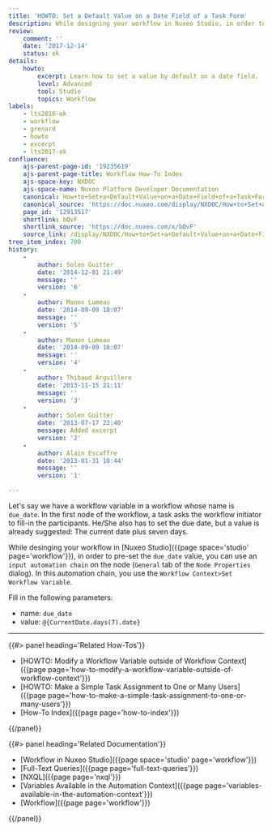 ```yaml
---
title: 'HOWTO: Set a Default Value on a Date Field of a Task Form'
description: While designing your workflow in Nuxeo Studio, in order to pre-set the due_date value, you can use an input automation chain on the node.
review:
    comment: ''
    date: '2017-12-14'
    status: ok
details:
    howto:
        excerpt: Learn how to set a value by default on a date field.
        level: Advanced
        tool: Studio
        topics: Workflow
labels:
    - lts2016-ok
    - workflow
    - grenard
    - howto
    - excerpt
    - lts2017-ok
confluence:
    ajs-parent-page-id: '19235619'
    ajs-parent-page-title: Workflow How-To Index
    ajs-space-key: NXDOC
    ajs-space-name: Nuxeo Platform Developer Documentation
    canonical: How+to+Set+a+Default+Value+on+a+Date+Field+of+a+Task+Form
    canonical_source: 'https://doc.nuxeo.com/display/NXDOC/How+to+Set+a+Default+Value+on+a+Date+Field+of+a+Task+Form'
    page_id: '12913517'
    shortlink: bQvF
    shortlink_source: 'https://doc.nuxeo.com/x/bQvF'
    source_link: /display/NXDOC/How+to+Set+a+Default+Value+on+a+Date+Field+of+a+Task+Form
tree_item_index: 700
history:
    -
        author: Solen Guitter
        date: '2014-12-01 21:49'
        message: ''
        version: '6'
    -
        author: Manon Lumeau
        date: '2014-09-09 18:07'
        message: ''
        version: '5'
    -
        author: Manon Lumeau
        date: '2014-09-09 18:07'
        message: ''
        version: '4'
    -
        author: Thibaud Arguillere
        date: '2013-11-15 21:11'
        message: ''
        version: '3'
    -
        author: Solen Guitter
        date: '2013-07-17 22:40'
        message: Added excerpt
        version: '2'
    -
        author: Alain Escaffre
        date: '2013-01-31 10:44'
        message: ''
        version: '1'

---
```

Let's say we have a workflow variable in a workflow whose name is `due_date`. In the first node of the workflow, a task asks the workflow initiator to fill-in the participants. He/She also has to set the due date, but a value is already suggested: The current date plus seven days.

While desinging your workflow in [Nuxeo Studio]({{page space='studio' page='workflow'}}), in order to pre-set the `due_date` value, you can use an `input automation chain` on the node (`General` tab of the `Node Properties` dialog). In this automation chain, you use the `Workflow Context>Set Workflow Variable`.

Fill in the following parameters:

*   name: `due_date`
*   value: `@{CurrentDate.days(7).date}`

* * *

<div class="row" data-equalizer data-equalize-on="medium"><div class="column medium-6">{{#> panel heading='Related How-Tos'}}

- [HOWTO: Modify a Workflow Variable outside of Workflow Context]({{page page='how-to-modify-a-workflow-variable-outside-of-workflow-context'}})
- [HOWTO: Make a Simple Task Assignment to One or Many Users]({{page page='how-to-make-a-simple-task-assignment-to-one-or-many-users'}})
- [How-To Index]({{page page='how-to-index'}})

{{/panel}}</div><div class="column medium-6">{{#> panel heading='Related Documentation'}}

- [Workflow in Nuxeo Studio]({{page space='studio' page='workflow'}})
- [Full-Text Queries]({{page page='full-text-queries'}})
- [NXQL]({{page page='nxql'}})
- [Variables Available in the Automation Context]({{page page='variables-available-in-the-automation-context'}})
- [Workflow]({{page page='workflow'}})

{{/panel}}</div></div>
